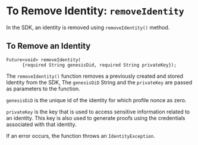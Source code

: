 # To Remove Identity: `removeIdentity`
 
In the SDK, an identity is removed using `removeIdentity()` method. 
 
## To Remove an Identity

```
Future<void> removeIdentity(
      {required String genesisDid, required String privateKey}); 
``` 

The `removeIdentity()` function removes a previously created and stored Identity from the SDK, The `genesisDiD` String and the `privateKey` are passed as parameters to the function.

`genesisDiD` is the unique id of the identity for which profile nonce as zero. 

`privateKey` is the key that is used to access sensitive information related to an identity. This key is also used to generate proofs using the credentials associated with that identity.

If an error occurs, the function throws an `IdentityException`. 
 
 
